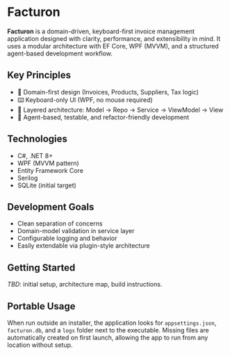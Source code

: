 # Facturon

**Facturon** is a domain-driven, keyboard-first invoice management application designed with clarity, performance, and extensibility in mind. It uses a modular architecture with EF Core, WPF (MVVM), and a structured agent-based development workflow.

## Key Principles

- 🧠 Domain-first design (Invoices, Products, Suppliers, Tax logic)
- ⌨️ Keyboard-only UI (WPF, no mouse required)
- 🧱 Layered architecture: Model → Repo → Service → ViewModel → View
- 🧪 Agent-based, testable, and refactor-friendly development

## Technologies

- C#, .NET 8+
- WPF (MVVM pattern)
- Entity Framework Core
- Serilog
- SQLite (initial target)

## Development Goals

- Clean separation of concerns
- Domain-model validation in service layer
- Configurable logging and behavior
- Easily extendable via plugin-style architecture

## Getting Started

_TBD_: initial setup, architecture map, build instructions.

## Portable Usage

When run outside an installer, the application looks for `appsettings.json`,
`facturon.db`, and a `logs` folder next to the executable. Missing files are
automatically created on first launch, allowing the app to run from any
location without setup.

